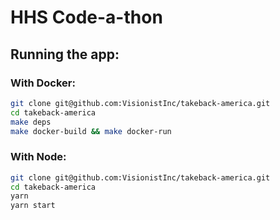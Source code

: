 # HHS Code-a-thon

## Running the app:

### With Docker:

```bash
git clone git@github.com:VisionistInc/takeback-america.git
cd takeback-america
make deps
make docker-build && make docker-run
```

### With Node:

```bash
git clone git@github.com:VisionistInc/takeback-america.git
cd takeback-america
yarn
yarn start
```
